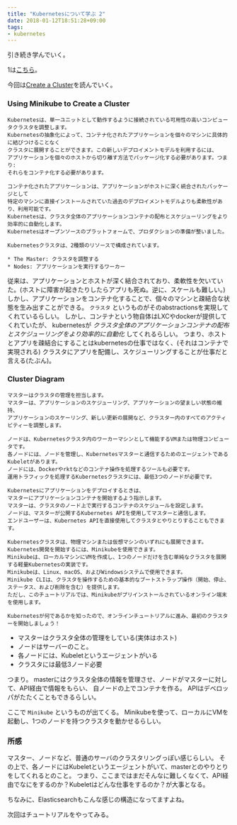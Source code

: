 ```yaml
---
title: "Kubernetesについて学ぶ 2"
date: 2018-01-12T18:51:28+09:00
tags:
- kubernetes
---
```


引き続き学んでいく。

<!--more-->

1は[こちら](https://yaginumahidetatsu.com/2018/01/12/kubernetes-learn-1/)。

今回は[Create a Cluster](https://kubernetes.io/docs/tutorials/kubernetes-basics/cluster-intro/)を読んでいく。

### Using Minikube to Create a Cluster

```
Kubernetesは、単一ユニットとして動作するように接続されている可用性の高いコンピュータクラスタを調整します。 
Kubernetesの抽象化によって、コンテナ化されたアプリケーションを個々のマシンに具体的に結びつけることなく
クラスタに展開することができます。この新しいデプロイメントモデルを利用するには、
アプリケーションを個々のホストから切り離す方法でパッケージ化する必要があります。つまり:
それらをコンテナ化する必要があります。

コンテナ化されたアプリケーションは、アプリケーションがホストに深く統合されたパッケージとして
特定のマシンに直接インストールされていた過去のデプロイメントモデルよりも柔軟性があり、利用可能です。 
Kubernetesは、クラスタ全体のアプリケーションコンテナの配布とスケジューリングをより効率的に自動化します。 
Kubernetesはオープンソースのプラットフォームで、プロダクションの準備が整いました。

Kubernetesクラスタは、2種類のリソースで構成されています。

* The Master: クラスタを調整する
* Nodes: アプリケーションを実行するワーカー
```

従来は、アプリケーションとホストが深く結合されており、柔軟性を欠いていた。(ホストに障害が起きたりしたらアプリも死ぬ。逆に、スケールも難しい。)
しかし、アプリケーションをコンテナ化することで、個々のマシンと疎結合な状態を生み出すことができる。
`クラスタ` というものがそのabstractionsを実現してくれているらしい。
しかし、コンテナという物自体はLXCやdockerが提供してくれていたが、
kubernetesが *クラスタ全体のアプリケーションコンテナの配布とスケジューリングをより効率的に自動化* してくれるらしい。
つまり、ホストとアプリを疎結合にすることはkubernetesの仕事ではなく、(それはコンテナで実現される)
クラスタにアプリを配備し、スケジューリングすることが仕事だと言える(たぶん)。

### Cluster Diagram

```
マスターはクラスタの管理を担当します。
マスターは、アプリケーションのスケジューリング、アプリケーションの望ましい状態の維持、
アプリケーションのスケーリング、新しい更新の展開など、クラスター内のすべてのアクティビティーを調整します。

ノードは、Kubernetesクラスタ内のワーカーマシンとして機能するVMまたは物理コンピュータです。
各ノードには、ノードを管理し、Kubernetesマスターと通信するためのエージェントであるKubeletがあります。
ノードには、Dockerやrktなどのコンテナ操作を処理するツールも必要です。
運用トラフィックを処理するKubernetesクラスタには、最低3つのノードが必要です。

Kubernetesにアプリケーションをデプロイするときは、
マスターにアプリケーションコンテナを開始するよう指示します。
マスターは、クラスタのノード上で実行するコンテナのスケジュールを設定します。
ノードは、マスターが公開するKubernetes APIを使用してマスターと通信します。
エンドユーザーは、Kubernetes APIを直接使用してクラスタとやりとりすることもできます。

Kubernetesクラスタは、物理マシンまたは仮想マシンのいずれにも展開できます。 
Kubernetes開発を開始するには、Minikubeを使用できます。 
Minikubeは、ローカルマシンにVMを作成し、1つのノードだけを含む単純なクラスタを展開する軽量Kubernetesの実装です。 
Minikubeは、Linux、macOS、およびWindowsシステムで使用できます。 
Minikube CLIは、クラスタを操作するための基本的なブートストラップ操作（開始、停止、ステータス、および削除を含む）を提供します。
ただし、このチュートリアルでは、Minikubeがプリインストールされているオンライン端末を使用します。

Kubernetesが何であるかを知ったので、オンラインチュートリアルに進み、最初のクラスターを開始しましょう！
```

* マスターはクラスタ全体の管理をしている(実体はホスト)
* ノードはサーバーのこと。
* 各ノードには、Kubeletというエージェントがいる
* クラスタには最低3ノード必要

つまり。
masterにはクラスタ全体の情報を管理させ、ノードがマスターに対して、API経由で情報をもらい、
自ノードの上でコンテナを作る。
APIはデベロッパがたたくこともできるらしい。

ここで `Minikube` というものが出てくる。
Minikubeを使って、ローカルにVMを起動し、1つのノードを持つクラスタを動かせるらしい。

### 所感

マスター、ノードなど、普通のサーバのクラスタリングっぽい感じらしい。
その上で、各ノードにはKubeletというエージェントがいて、masterとのやりとりをしてくれるとのこと。
つまり、ここまではまだそんなに難しくなくて、API経由でなにをするのか？Kubeletはどんな仕事をするのか？が大事となる。

ちなみに、Elasticsearchもこんな感じの構造になってますよね。

次回はチュートリアルをやってみる。
